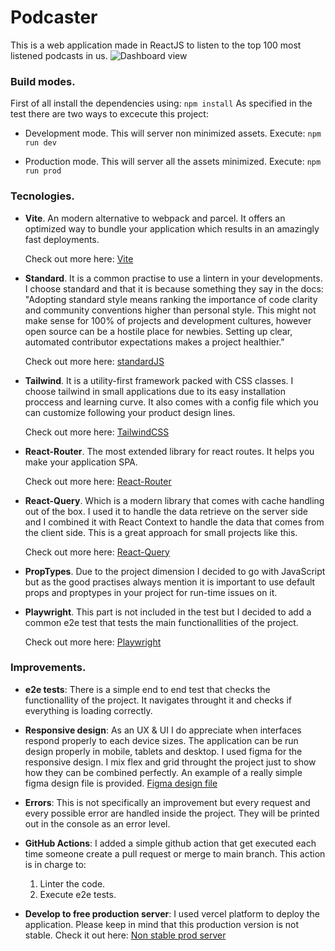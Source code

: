 # Podcaster
This is a web application made in ReactJS to listen to the top 100 most listened podcasts in us.
![Dashboard view](https://user-images.githubusercontent.com/94164544/197737438-69fa0095-e2b0-446e-bd20-9c56d058d4c9.png)


### Build modes.

First of all install the dependencies using: `npm install`
As specified in the test there are two ways to excecute this project:

  - Development mode.
    This will server non minimized assets. Execute:
    `npm run dev`
  
  - Production mode.
    This will server all the assets minimized. Execute:
    `npm run prod`



### Tecnologies.

- **Vite**.
  An modern alternative to webpack and parcel. It offers an optimized way to bundle your application which results in an amazingly fast
  deployments.

  Check out more here: [Vite](https://vitejs.dev/)

- **Standard**. 
  It is a common practise to use a lintern in your developments. I choose standard and that it is because
  something they say in the docs:
  "Adopting standard style means ranking the importance of code clarity and community conventions higher than personal style. This might not make sense for 100% of projects and development cultures, however open source can be a hostile place for newbies. Setting up clear, automated contributor expectations makes a project healthier."

  Check out more here: [standardJS](https://standardjs.com/)

- **Tailwind**.
  It is a utility-first framework packed with CSS classes. I choose tailwind in small applications due to its easy installation proccess 
  and learning curve. It also comes with a config file which you can customize following your product design lines.

  Check out more here: [TailwindCSS](https://tailwindcss.com/docs/installation)

- **React-Router**.
  The most extended library for react routes. It helps you make your application SPA.

  Check out more here: [React-Router](https://reactrouter.com/en/main/start/overview)

- **React-Query**.
  Which is a modern library that comes with cache handling out of the box. I used it to handle the data retrieve on the server side and I
  combined it with React Context to handle the data that comes from the client side. This is a great approach for small projects like this.

  Check out more here: [React-Query](https://tanstack.com/query/v4/?from=reactQueryV3&original=https://react-query-v3.tanstack.com/)

- **PropTypes**.
  Due to the project dimension I decided to go with JavaScript but as the good practises always mention it is important to use default props and proptypes in your project for run-time issues on it.

- **Playwright**.
  This part is not included in the test but I decided to add a common e2e test that tests the main functionallities of the project.

  Check out more here: [Playwright](https://playwright.dev/docs/intro)


### Improvements.

- **e2e tests**: There is a simple end to end test that checks the functionallity of the project.
  It navigates throught it and checks if everything is loading correctly.

- **Responsive design**: As an UX & UI I do appreciate when interfaces respond properly to each device sizes.
  The application can be run design properly in mobile, tablets and desktop.
  I used figma for the responsive design. I mix flex and grid throught the project just to show how they can 
  be combined perfectly. An example of a really simple figma design file is provided. [Figma design file](https://www.figma.com/file/THa2rnQawoJAgRf35T6GVR/PodcastDetail?node-id=0%3A1)

- **Errors**: This is not specifically an improvement but every request and every possible error are handled inside the project. They will be printed out in the console as an error level.

- **GitHub Actions**: I added a simple github action that get executed each time someone create a pull request or merge to main branch.
This action is in charge to:
  1. Linter the code.
  2. Execute e2e tests.

- **Develop to free production server**: I used vercel platform to deploy the application. Please keep in mind that this production version is not stable.
  Check it out here: [Non stable prod server](https://podcaster-ten.vercel.app/)
